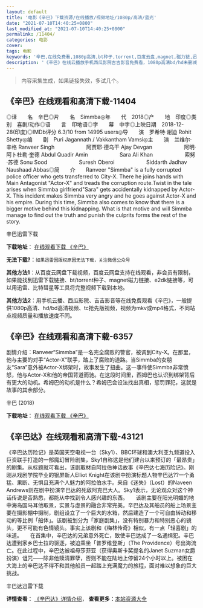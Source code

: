 ```yaml
---
layout: default
title: '电影《辛巴》下载资源/在线播放/视频地址/1080p/高清/蓝光'
date: "2021-07-10T14:40:25+0800"
last_modified_at: "2021-07-10T14:40:25+0800"
permalink: /11404/
categories: 电影
cover:
tags: 电影
keywords: '辛巴,在线免费看,1080p高清,bt种子,torrent,百度云盘,magnet,磁力链,迅雷下载资源'
description: '《辛巴》在线云播放手机西瓜影院吉吉影音免费看，1080p高清bd/hd未删减完整版和tc抢先枪版，mkv/mp4格式，附带bt/torrent种子、magnet/磁力链、百度云盘、网盘资源迅雷下载链接'
---
```


>内容采集生成，如果链接失效，多试几个。


## 《辛巴》在线观看和高清下载-11404

◎译　　名　辛巴◎片　　名　Simmba◎年　　代　2018◎产　　地　印度◎类　　别　喜剧/动作◎语　　言　印地语◎字　　幕　中字◎上映日期　2018-12-28(印度)◎IMDb评分 6.3/10 from 14995 users◎导　　演　罗希特·谢迪 Rohit Shetty◎编　　剧　Puri Jagannath / Vakkantham Vamsi◎主　　演　兰维尔·辛格 Ranveer Singh　　　　　　阿贾耶·德乌干 Ajay Devgan　　　　　　阿明·阿卜杜勒·奎德 Abdul Quadir Amin　　　　　　Sara Ali Khan　　　　　　索努·苏德 Sonu Sood　　　　　　Suresh Oberoi　　　　　　Siddarth Jadhav　　　　　　Naushaad Abbas◎简　　介　　Ranveer "Simmba" is a fully corrupted police officer who gets transferred to City-X. There he joins hands with Main Antagonist "Actor-X" and treads the corruption route.Twist in the tale arises when Simmba girlfriend"Sara" gets accidentally kidnapped by Actor-X. This incident makes Simmba very angry and he goes against Actor-X and his empire. During this time, Simmba also comes to know that there is a bigger motive behind this kidnapping. What is that motive and will Simmba manage to find out the truth and punish the culprits forms the rest of the story.


辛巴迅雷下载

**下载地址**： [在线观看下载 《辛巴》](https://www.993dy.com//vod-detail-id-35560.html) 


**无法下载?**：`如果迅雷因版权原因无法下载，关注微信公众号 `

**其他方法1**：从百度云网盘下载视频，百度云网盘支持在线观看，非会员有限制，如果能找到迅雷下载链接、bt/torrent种子、magnet磁力链接、e2dk链接等，可以用迅雷、比特彗星等工具将完整视频下载到本地。

**其他方法2**：用手机云播、西瓜影院、吉吉影音等在线免费观看《辛巴》，一般提供1080p高清、hd/bd高清视频、tc抢先版视频，视频为mkv或mp4格式，不同站点视频质量和播放速度不同。


## 《辛巴》在线观看和高清下载-6357

剧情介绍：Ranveer“Simmba”是一名完全腐败的警官，被调到City-X。在那里，他与主要的对手“Actor-X”联手，踏上了腐败的道路。当Simmba的女朋友“Sara”意外被Actor-X绑架时，故事发生了扭曲。这一事件使Simmba非常愤怒，他与Actor-X和他的帝国背道而驰。在这段时间里，西姆巴也认识到绑架背后有更大的动机。希姆巴的动机是什么？希姆巴会设法找出真相，惩罚罪犯，这就是故事的其余部分。


辛巴 (2018)

**下载地址**： [在线观看下载 《辛巴》](https://www.btbtdy.me/btdy/dy15018.html) 


## 《辛巴达》在线观看和高清下载-43121

《辛巴达历险记》是英国天空电视一台（Sky1）、BBC环球和澳大利亚九频道投入巨资联手打造的一部魔幻冒险剧集，Sky1自称这是他们建台以来预订的「最昂贵」的剧集。从标题就可看出，该剧取材自阿拉伯神话故事《辛巴达七海历险记》。刚刚从戏剧学院毕业的银屏新人Elliot Knight在该剧中扮演标题人物辛巴达??一个勇猛、果断、无惧且充满个人魅力的阿拉伯水手。来自《迷失》（Lost）的Naveen Andrews则在剧中扮演辛巴达的死敌阿克巴大人。Sky1表示，无论观众对这个神话传说是否熟悉，都能从中找到令人感兴趣的东西。　　该剧主要在阳光明媚的地中海岛国马耳他取景，实景与虚景的融合非常完美。辛巴达及其船员的船上场景主要在摄影棚中摄制，剧组设立了一个巨大的水箱，然后建造了一个可自由转动和移动的等比例「船体」。该剧被划分为「家庭剧集」，没有特别暴力和特别恶心的镜头，更不可能有色情镜头。事实上该剧和《梅林传奇》相似，有一点「轻喜剧」的味道。　　在首集中，辛巴达的兄弟意外死亡，致使辛巴达成了一名通缉犯。辛巴达遭到家乡巴士拉的驱逐，被迫乘坐「普罗维登斯」（The Providence）号出海流亡。在此过程中，辛巴达被祖母莎菲亚（获得奥斯卡奖提名的Janet Suzman女爵扮演）诅咒&mdash;—除非他赎清罪孽，否则不能在陆地上停留24个小时以上。被困在大海上的辛巴达不得不和其他船员一起踏上充满魔力的旅程，面对难以想象的巨大挑战。


辛巴达迅雷下载

**详情查看**： [《辛巴达》详情介绍](/movie/43121/)， **查看更多**：[本站资源大全](/movie/t/all/)

